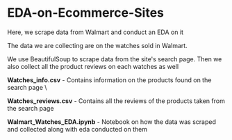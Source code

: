 # EDA-on-Ecommerce-Sites
Here, we scrape data from Walmart and conduct an EDA on it

The data we are collecting are on the watches sold in Walmart.

We use BeautifulSoup to scrape data from the site's search page. Then we also collect all the product reviews on each watches as well

**Watches_info.csv**            - Contains information on the products found on the search page \

**Watches_reviews.csv**         - Contains all the reviews of the products taken from the search page

**Walmart_Watches_EDA.ipynb**   - Notebook on how the data was scraped and collected along with eda conducted on them
